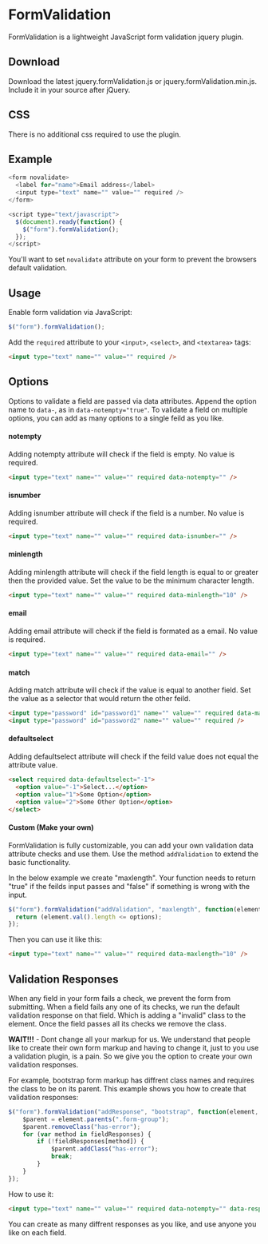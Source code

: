 # FormValidation

FormValidation is a lightweight JavaScript form validation jquery plugin.

## Download

Download the latest jquery.formValidation.js or jquery.formValidation.min.js.
Include it in your source after jQuery.

## CSS

There is no additional css required to use the plugin.

## Example

```JavaScript
<form novalidate>
  <label for="name">Email address</label>
  <input type="text" name="" value="" required />
</form>

<script type="text/javascript">
  $(document).ready(function() {
    $("form").formValidation();
  });
</script>
```
You'll want to set ```novalidate``` attribute on your form to prevent the browsers default validation.

## Usage

Enable form validation via JavaScript:
```JavaScript
$("form").formValidation();
```

Add the ```required``` attribute to your ```<input>```, ```<select>```, and ```<textarea>``` tags: 
```HTML
<input type="text" name="" value="" required />
```

## Options

Options to validate a field are passed via data attributes. Append the option name to ```data-```, as in ```data-notempty="true"```.  To validate a field on multiple options, you can add as many options to a single feild as you like.

#### notempty

Adding notempty attribute will check if the field is empty. No value is required.
```HTML
<input type="text" name="" value="" required data-notempty="" />
```

#### isnumber

Adding isnumber attribute will check if the field is a number. No value is required.
```HTML
<input type="text" name="" value="" required data-isnumber="" />
```

#### minlength

Adding minlength attribute will check if the field length is equal to or greater then the provided value. Set the value to be the minimum character length.
```HTML
<input type="text" name="" value="" required data-minlength="10" />
```

#### email

Adding email attribute will check if the field is formated as a email. No value is required.
```HTML
<input type="text" name="" value="" required data-email="" />
```

#### match

Adding match attribute will check if the value is equal to another field. Set the value as a selector that would return the other feild.
```HTML
<input type="password" id="password1" name="" value="" required data-match="#password2" />
<input type="password" id="password2" name="" value="" required />
```

#### defaultselect

Adding defaultselect attribute will check if the feild value does not equal the attribute value. 
```HTML
<select required data-defaultselect="-1">
  <option value="-1">Select...</option>
  <option value="1">Some Option</option>
  <option value="2">Some Other Option</option>
</select>
```

#### Custom (Make your own)

FormValidation is fully customizable, you can add your own validation data attribute checks and use them.
Use the method ```addValidation``` to extend the basic functionality.

In the below example we create "maxlength". Your function needs to return "true" if the feilds input passes and "false" if something is wrong with the input.
```JavaScript
$("form").formValidation("addValidation", "maxlength", function(element, methodName, options) {
  return (element.val().length <= options);
});
```
Then you can use it like this:
```HTML
<input type="text" name="" value="" required data-maxlength="10" />
```

## Validation Responses
When any field in your form fails a check, we prevent the form from submitting.
When a field fails any one of its checks, we run the default validation response on that field. Which is adding a "invalid" class to the element. Once the field passes all its checks we remove the class.

**WAIT!!!** - Dont change all your markup for us.
We understand that people like to create their own form markup and having to change it, just to you use a validation plugin, is a pain. So we give you the option to create your own validation responses. 

For example, bootstrap form markup has diffrent class names and requires the class to be on its parent.
This example shows you how to create that validation responses:
```JavaScript
$("form").formValidation("addResponse", "bootstrap", function(element, fieldResponses) { 
	$parent = element.parents(".form-group");
	$parent.removeClass("has-error");
	for (var method in fieldResponses) {
		if (!fieldResponses[method]) {
			$parent.addClass("has-error");
			break;
		}	   
	}
});
```
How to use it:
```HTML
<input type="text" name="" value="" required data-notempty="" data-response="bootstrap" />
```
You can create as many diffrent responses as you like, and use anyone you like on each field.

